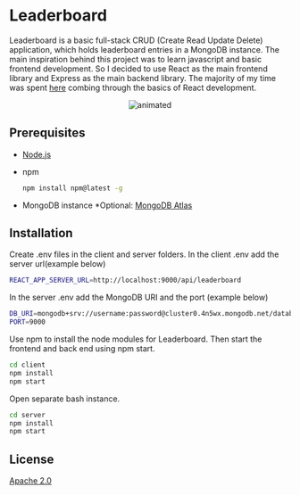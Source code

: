 # Leaderboard

Leaderboard is a basic full-stack CRUD (Create Read Update Delete) application, which holds leaderboard entries in a MongoDB instance. The main inspiration behind this project was to learn javascript and basic frontend development. So I decided to use React as the main frontend library and Express as the main backend library. The majority of my time was spent [here](https://reactjs.org/docs/getting-started.html) combing through the basics of React development. 

<p align="center">
  <img src="https://user-images.githubusercontent.com/35976451/128581553-1b103b21-6492-4b5d-8d1d-a9b4b3ec2387.gif" alt="animated" />
</p>

## Prerequisites

* [Node.js](https://nodejs.org/en/)

* npm
  ```sh
  npm install npm@latest -g
  ```
* MongoDB instance *Optional: [MongoDB Atlas](https://www.mongodb.com/cloud/atlas/register) 

## Installation

Create .env files in the client and server folders.
In the client .env add the server url(example below)
```bash
REACT_APP_SERVER_URL=http://localhost:9000/api/leaderboard
```
In the server .env add the MongoDB URI and the port (example below)
```bash
DB_URI=mongodb+srv://username:password@cluster0.4n5wx.mongodb.net/databasename?retryWrites=true&w=majority
PORT=9000
```

Use npm to install the node modules for Leaderboard. Then start the frontend and back end using npm start.

```bash
cd client
npm install
npm start
```
Open separate bash instance.
```bash
cd server
npm install
npm start
```


## License
[Apache 2.0](https://choosealicense.com/licenses/apache-2.0/)
